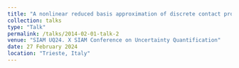 ```yaml
---
title: "A nonlinear reduced basis approximation of discrete contact problems in crowd motion"
collection: talks
type: "Talk"
permalink: /talks/2014-02-01-talk-2
venue: "SIAM UQ24. X SIAM Conference on Uncertainty Quantification"
date: 27 February 2024
location: "Trieste, Italy"
---
```


<!---[More information here](http://example2.com) -->
